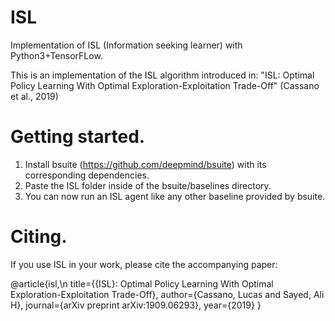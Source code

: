 # ISL
Implementation of ISL (Information seeking learner) with Python3+TensorFLow.

This is an implementation of the ISL algorithm introduced in:
"ISL: Optimal Policy Learning With Optimal Exploration-Exploitation Trade-Off" (Cassano et al., 2019)

# Getting started.
1) Install bsuite (https://github.com/deepmind/bsuite) with its corresponding dependencies.
2) Paste the ISL folder inside of the bsuite/baselines directory.
3) You can now run an ISL agent like any other baseline provided by bsuite.

# Citing.
If you use ISL in your work, please cite the accompanying paper:

@article{isl,\n
        title={{ISL}: Optimal Policy Learning With Optimal Exploration-Exploitation Trade-Off},
	author={Cassano, Lucas and Sayed, Ali H},
  	journal={arXiv preprint arXiv:1909.06293},
  	year={2019}
}
